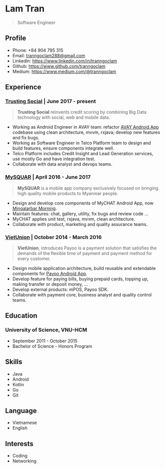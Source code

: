 # Lam Tran
> Software Engineer

## Profile
- Phone: +84 904 795 315
- Email: tranngoclam288@gmail.com
- Linkedin: https://www.linkedin.com/in/tranngoclam
- Github: https://www.github.com/tranngoclam
- Medium: https://www.medium.com/@tranngoclam

## Experience

### [Trusting Social](https://trustingsocial.com) | June 2017 - present
> **Trusting Social** reinvents credit scoring by combining Big Data technology with social, web and mobile data.
- Working as Android Engineer in AVAY team: refactor [AVAY Android App](https://play.google.com/store/apps/details?id=com.trustingsocial.avay) codebase using clean architecture, mvvm, rxjava; develop new features and fix bugs.
- Working as Software Engineer in Telco Platform team to design and build features, ensure components integrate well.
- Telco Platform includes Credit Insight and Lead Generation services, use mostly Go and have integration test.
- Collaborate with data analyst and devops teams.

### [MySQUAR](https://mysquar.com) | April 2016 - June 2017
> **MySQUAR** is a mobile app company exclusively focused on bringing high quality mobile products to Myanmar people.
- Design and develop core components of MyCHAT Android App, now [Mingalarbar Morning](https://mysquar.com/products/mingalarbarmorning).
- Maintain features: chat, gallery, utility, fix bugs and review code ...
- MyCHAT applies unit test, rxjava, mvvm, clean architecture.
- Collaborate with product, marketing and quality assurance teams.

### [VietUnion](https://payoo.vn) | October 2014 - March 2016
> **VietUnion**, introduces Payoo is a payment solution that satisfies the demands of the flexible time of payment and payment method for every customer.
- Design mobile application architecture, build reusable and extendable components for [Payoo Android App](https://play.google.com/store/apps/details?id=vn.payoo).
- Develop feature for paying bills, buying prepaid cards, topping up, making transfer or deposit money, ...
- Develop external products: mPOS, Payoo SDK.
- Collaborate with payment core, business analyst and quality control teams.

## Education
### University of Science, VNU-HCM
- September 2011 - October 2015
- Bachelor of Science - Honors Program

## Skills
- Java
- Android
- Kotlin
- Go
- Git

## Language
- Vietnamese
- English

## Interests
- Coding
- Networking

